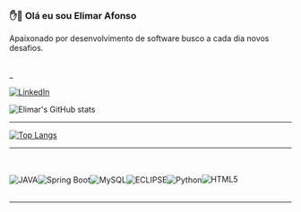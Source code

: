 ### ✋🧔 Olá eu sou Elimar Afonso 
Apaixonado por desenvolvimento de software busco a cada dia novos desafios.

<br/>
_

[![LinkedIn](https://img.shields.io/badge/LinkedIn-0077B5?style=for-the-badge&logo=linkedin&logoColor=yellow)](https://www.linkedin.com/in/elimarafonso/)


![Elimar's GitHub stats](https://github-readme-stats.vercel.app/api?username=elimarafonso&show_icons=true&theme=dracula)<br/>
 <hr>

[![Top Langs](https://github-readme-stats.vercel.app/api/top-langs/?username=elimarafonso)](https://github.com/anuraghazra/github-readme-stats)

 <hr>

##

<div style = "display: inline_block" ><br/>
<img align="center" alt="JAVA" src="https://img.shields.io/badge/Java-ED8B00?style=for-the-badge&logo=java&logoColor=white"><img align="center" alt="Spring Boot" src="https://img.shields.io/badge/Spring-6DB33F?style=for-the-badge&logo=spring&logoColor=white"><img align="center" alt="MySQL" src="https://img.shields.io/badge/MySQL-00000F?style=for-the-badge&logo=mysql&logoColor=white"><img align="center" alt="ECLIPSE" src="https://img.shields.io/badge/Eclipse-2C2255?style=for-the-badge&logo=eclipse&logoColor=white"><img aling="center" alt="" src="https://img.shields.io/badge/CSS3-1572B6?style=for-the-badge&logo=css3&logoColor=white
"><img align="center" alt="Python" src="https://img.shields.io/badge/Python-3776AB?style=for-the-badge&logo=python&logoColor=white" <img align="center" alt="IntelliJ" src="https://img.shields.io/badge/IntelliJ_IDEA-000000.svg?style=for-the-badge&logo=intellij-idea&logoColor=white"><img aling="center" alt="HTML5" src="https://img.shields.io/badge/HTML5-E34F26?style=for-the-badge&logo=html5&logoColor=white"><img aling="center" alt="" src=""><img aling="center" alt="" src=""><img aling="center" alt="" src=""><img aling="center" alt="" src=""><img aling="center" alt="" src=""><img aling="center" alt="" src="">
          
 
 
 
</div>
<br/>
 <hr>
